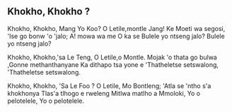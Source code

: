 ## Khokho, Khokho ?

Khokho, Khokho, Mang Yo Koo? O Letile,montle Jang!
Ke Moeti wa segosi, 'Ise go bonw 'o 'jalo;
A! mowa wa me O ka se Bulele yo ntseng jalo?
Bulele yo ntseng jalo?

Khokho, Khokho,'sa Le Teng, O Letile,o Montle.
Mojak 'o thata go bulwa ,Gonne methanthanyane
Ka dithapo tsa yone e 'Thatheletse setswalong,
'Thatheletse setswalong.

Khokho, Khokho, 'Sa Le Foo ? O Letile, Mo Bontleng;
'Atla se 'ntho s'a khokhonya Tlas'a tlhogo e rweleng
Mitlwa matlho a Mmoloki, Yo o pelotelele, Yo o pelotelele.

